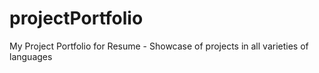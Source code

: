 # projectPortfolio
My Project Portfolio for Resume - Showcase of projects in all varieties of languages
